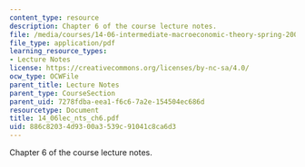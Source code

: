```yaml
---
content_type: resource
description: Chapter 6 of the course lecture notes.
file: /media/courses/14-06-intermediate-macroeconomic-theory-spring-2004/886c82034d9300a3539c91041c8ca6d3_14_06lec_nts_ch6.pdf
file_type: application/pdf
learning_resource_types:
- Lecture Notes
license: https://creativecommons.org/licenses/by-nc-sa/4.0/
ocw_type: OCWFile
parent_title: Lecture Notes
parent_type: CourseSection
parent_uid: 7278fdba-eea1-f6c6-7a2e-154504ec686d
resourcetype: Document
title: 14_06lec_nts_ch6.pdf
uid: 886c8203-4d93-00a3-539c-91041c8ca6d3
---
```

Chapter 6 of the course lecture notes.